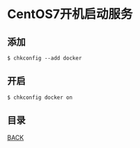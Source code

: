 # CentOS7开机启动服务

## 添加

```shell
$ chkconfig --add docker
```

## 开启

```shell
$ chkconfig docker on
```

## 目录
[BACK](../../README.md)